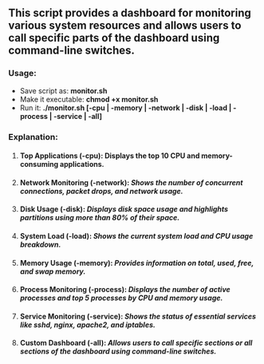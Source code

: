 ## This script provides a dashboard for monitoring various system resources and allows users to call specific parts of the dashboard using command-line switches.

### Usage:
- Save script as: **monitor.sh** <br>
- Make it executable: **chmod +x monitor.sh** <br>
- Run it: **./monitor.sh [-cpu | -memory | -network | -disk | -load | -process | -service | -all]**

### Explanation:

1. #### Top Applications (-cpu):  **Displays the top 10 CPU and memory-consuming applications.**

2. #### Network Monitoring (-network):  *Shows the number of concurrent connections, packet drops, and network usage.*

3. #### Disk Usage (-disk):  *Displays disk space usage and highlights partitions using more than 80% of their space.*

4. #### System Load (-load):  *Shows the current system load and CPU usage breakdown.*

5. #### Memory Usage (-memory):  *Provides information on total, used, free, and swap memory.*

6. #### Process Monitoring (-process):  *Displays the number of active processes and top 5 processes by CPU and memory usage.*

7. #### Service Monitoring (-service):  *Shows the status of essential services like sshd, nginx, apache2, and iptables.*

8. #### Custom Dashboard (-all):  *Allows users to call specific sections or all sections of the dashboard using command-line switches.*
